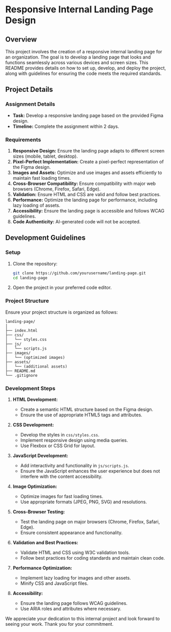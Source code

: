 # Responsive Internal Landing Page Design

## Overview

This project involves the creation of a responsive internal landing page for an organization. The goal is to develop a landing page that looks and functions seamlessly across various devices and screen sizes. This README provides details on how to set up, develop, and deploy the project, along with guidelines for ensuring the code meets the required standards.

## Project Details

### Assignment Details

- **Task:** Develop a responsive landing page based on the provided Figma design.
- **Timeline:** Complete the assignment within 2 days.

### Requirements

1. **Responsive Design:** Ensure the landing page adapts to different screen sizes (mobile, tablet, desktop).
2. **Pixel-Perfect Implementation:** Create a pixel-perfect representation of the Figma design.
3. **Images and Assets:** Optimize and use images and assets efficiently to maintain fast loading times.
4. **Cross-Browser Compatibility:** Ensure compatibility with major web browsers (Chrome, Firefox, Safari, Edge).
5. **Validation:** Ensure HTML and CSS are valid and follow best practices.
6. **Performance:** Optimize the landing page for performance, including lazy loading of assets.
7. **Accessibility:** Ensure the landing page is accessible and follows WCAG guidelines.
8. **Code Authenticity:** AI-generated code will not be accepted.

## Development Guidelines

### Setup

1. Clone the repository:
   ```bash
   git clone https://github.com/yourusername/landing-page.git
   cd landing-page
   ```

2. Open the project in your preferred code editor.

### Project Structure

Ensure your project structure is organized as follows:

```
landing-page/
│
├── index.html
├── css/
│   └── styles.css
├── js/
│   └── scripts.js
├── images/
│   └── (optimized images)
├── assets/
│   └── (additional assets)
├── README.md
└── .gitignore
```

### Development Steps

1. **HTML Development:**
   - Create a semantic HTML structure based on the Figma design.
   - Ensure the use of appropriate HTML5 tags and attributes.

2. **CSS Development:**
   - Develop the styles in `css/styles.css`.
   - Implement responsive design using media queries.
   - Use Flexbox or CSS Grid for layout.

3. **JavaScript Development:**
   - Add interactivity and functionality in `js/scripts.js`.
   - Ensure the JavaScript enhances the user experience but does not interfere with the content accessibility.

4. **Image Optimization:**
   - Optimize images for fast loading times.
   - Use appropriate formats (JPEG, PNG, SVG) and resolutions.

5. **Cross-Browser Testing:**
   - Test the landing page on major browsers (Chrome, Firefox, Safari, Edge).
   - Ensure consistent appearance and functionality.

6. **Validation and Best Practices:**
   - Validate HTML and CSS using W3C validation tools.
   - Follow best practices for coding standards and maintain clean code.

7. **Performance Optimization:**
   - Implement lazy loading for images and other assets.
   - Minify CSS and JavaScript files.

8. **Accessibility:**
   - Ensure the landing page follows WCAG guidelines.
   - Use ARIA roles and attributes where necessary.


We appreciate your dedication to this internal project and look forward to seeing your work. Thank you for your commitment.

